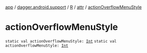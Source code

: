 [app](../../../index.md) / [dagger.android.support](../../index.md) / [R](../index.md) / [attr](index.md) / [actionOverflowMenuStyle](./action-overflow-menu-style.md)

# actionOverflowMenuStyle

`static val actionOverflowMenuStyle: `[`Int`](https://kotlinlang.org/api/latest/jvm/stdlib/kotlin/-int/index.html)
`static val actionOverflowMenuStyle: `[`Int`](https://kotlinlang.org/api/latest/jvm/stdlib/kotlin/-int/index.html)